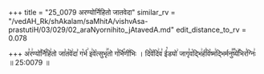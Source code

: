 +++
title = "25_0079 अरण्योर्निहितो जातवेदा"
similar_rv = "/vedAH_Rk/shAkalam/saMhitA/vishvAsa-prastutiH/03/029/02_araNyornihito_jAtavedA.md"
edit_distance_to_rv = 0.078

+++
अ꣣र꣢ण्यो꣣र्नि꣡हि꣢तो जा꣣त꣡वे꣢दा꣣ ग꣡र्भ꣢ इ꣢वे꣡त्सुभृ꣢꣯तो ग꣣र्भि꣡णी꣢भिः । दि꣣वे꣡दि꣢व꣣ ई꣡ड्यो꣢ जागृ꣣व꣡द्भि꣢र्ह꣣वि꣡ष्म꣢द्भिर्मनु꣣꣬ष्ये꣢꣯भिर꣣ग्निः꣢ ॥ 25:0079 ॥

<div class="js_include " url="/vedAH_Rk/shAkalam/saMhitA/vishvAsa-prastutiH/03/029/02_araNyornihito_jAtavedA.md"  newLevelForH1="2" title="विश्वास-शाकल-प्रस्तुतिः"  > </div>